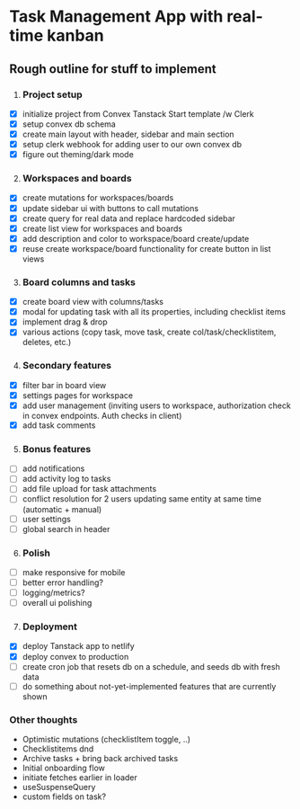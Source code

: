 # Task Management App with real-time kanban

## Rough outline for stuff to implement

1. ### Project setup

- [x] initialize project from Convex Tanstack Start template /w Clerk
- [x] setup convex db schema
- [x] create main layout with header, sidebar and main section
- [x] setup clerk webhook for adding user to our own convex db
- [x] figure out theming/dark mode

2. ### Workspaces and boards

- [x] create mutations for workspaces/boards
- [x] update sidebar ui with buttons to call mutations
- [x] create query for real data and replace hardcoded sidebar
- [x] create list view for workspaces and boards
- [x] add description and color to workspace/board create/update
- [x] reuse create workspace/board functionality for create button in list views

3. ### Board columns and tasks

- [x] create board view with columns/tasks
- [x] modal for updating task with all its properties, including checklist items
- [x] implement drag & drop
- [x] various actions (copy task, move task, create col/task/checklistitem, deletes, etc.)

4. ### Secondary features

- [x] filter bar in board view
- [x] settings pages for workspace
- [x] add user management (inviting users to workspace, authorization check in convex endpoints. Auth checks in client)
- [x] add task comments

5. ### Bonus features

- [ ] add notifications
- [ ] add activity log to tasks
- [ ] add file upload for task attachments
- [ ] conflict resolution for 2 users updating same entity at same time (automatic + manual)
- [ ] user settings
- [ ] global search in header

6. ### Polish

- [ ] make responsive for mobile
- [ ] better error handling?
- [ ] logging/metrics?
- [ ] overall ui polishing

7. ### Deployment

- [x] deploy Tanstack app to netlify
- [x] deploy convex to production
- [ ] create cron job that resets db on a schedule, and seeds db with fresh data
- [ ] do something about not-yet-implemented features that are currently shown

### Other thoughts

- Optimistic mutations (checklistItem toggle, ..)
- Checklistitems dnd
- Archive tasks + bring back archived tasks
- Initial onboarding flow
- initiate fetches earlier in loader
- useSuspenseQuery
- custom fields on task?
